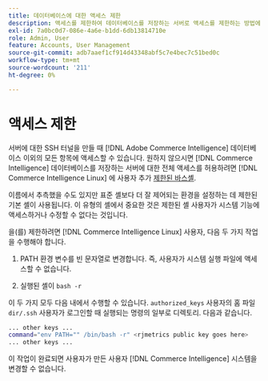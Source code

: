 ```yaml
---
title: 데이터베이스에 대한 액세스 제한
description: 액세스를 제한하여 데이터베이스를 저장하는 서버로 액세스를 제한하는 방법에 대해 알아봅니다.
exl-id: 7a0bc0d7-086e-4a6e-b1dd-6db13814710e
role: Admin, User
feature: Accounts, User Management
source-git-commit: adb7aaef1cf914d43348abf5c7e4bec7c51bed0c
workflow-type: tm+mt
source-wordcount: '211'
ht-degree: 0%

---
```


# 액세스 제한

서버에 대한 SSH 터널을 만들 때 [!DNL Adobe Commerce Intelligence] 데이터베이스 이외의 모든 항목에 액세스할 수 있습니다. 원하지 않으시면 [!DNL Commerce Intelligence] 데이터베이스를 저장하는 서버에 대한 전체 액세스를 허용하려면 [!DNL Commerce Intelligence Linux] 에 사용자 추가 [제한된 바스셸](https://www.gnu.org/software/bash/manual/html_node/The-Restricted-Shell.html).

이름에서 추측했을 수도 있지만 표준 셸보다 더 잘 제어되는 환경을 설정하는 데 제한된 기본 셸이 사용됩니다. 이 유형의 셸에서 중요한 것은 제한된 셸 사용자가 시스템 기능에 액세스하거나 수정할 수 없다는 것입니다.

을(를) 제한하려면 [!DNL Commerce Intelligence Linux] 사용자, 다음 두 가지 작업을 수행해야 합니다.

1. PATH 환경 변수를 빈 문자열로 변경합니다. 즉, 사용자가 시스템 실행 파일에 액세스할 수 없습니다.

1. 실행된 셸이 `bash -r`

이 두 가지 모두 다음 내에서 수행할 수 있습니다. `authorized_keys` 사용자의 홈 파일 `dir/.ssh` 사용자가 로그인할 때 실행되는 명령의 일부로 디렉토리. 다음과 같습니다.

```bash
... other keys ...
command="env PATH="" /bin/bash -r" <rjmetrics public key goes here>
... other keys ...
```

이 작업이 완료되면 사용자가 만든 사용자 [!DNL Commerce Intelligence] 시스템을 변경할 수 없습니다.
